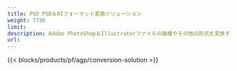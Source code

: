 ```yaml
---
title: PSD PSB＆AIフォーマット変換ソリューション
weight: 7730
limit: 
description: Adob​​e PhotoShop＆Illustratorファイルの画像やその他の形式を変換する
url: 
---
```


{{< blocks/products/pf/agp/conversion-solution >}} 
